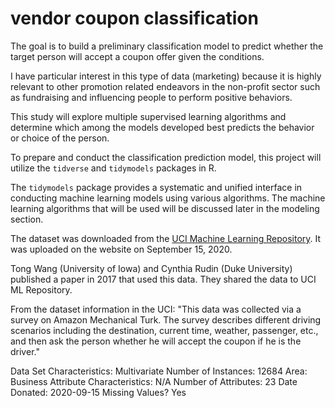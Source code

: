 # vendor coupon classification
The goal is to build a preliminary classification model to predict whether the target person will accept a coupon offer given the conditions.

I have particular interest in this type of data (marketing) because it is highly relevant to other promotion related endeavors in the non-profit sector such as fundraising and influencing people to perform positive behaviors.

This study will explore multiple supervised learning algorithms and determine  which among the models developed best predicts the behavior or choice of the person.

To prepare and conduct the classification prediction model, this project will utilize the `tidverse` and `tidymodels` packages in R. 

The `tidymodels` package provides a systematic and unified interface in conducting machine learning models using various algorithms. The machine learning algorithms that will be used will be discussed later in the modeling section.

The dataset was downloaded from the [UCI Machine Learning Repository](https://archive.ics.uci.edu/ml/datasets/in-vehicle+coupon+recommendation). It was uploaded on the website on September 15, 2020.

Tong Wang (University of Iowa) and Cynthia Rudin (Duke University) published a paper in 2017 that used this data. They shared the data to UCI ML Repository.  

From the dataset information in the UCI: "This data was collected via a survey on Amazon Mechanical Turk. The survey describes different driving scenarios including the destination, current time, weather, passenger, etc., and then ask the person whether he will accept the coupon if he is the driver."

Data Set Characteristics:  Multivariate
Number of Instances: 12684
Area: Business
Attribute Characteristics: N/A
Number of Attributes: 23
Date Donated: 2020-09-15
Missing Values? Yes
